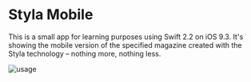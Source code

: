 # Styla Mobile

This is a small app for learning purposes using Swift 2.2 on iOS 9.3. 
It's showing the mobile version of the specified magazine created with the Styla technology – nothing more, nothing less.

![usage](http://i.imgur.com/7bII3ST.gifv)
